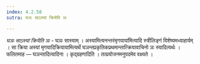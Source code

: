 ```yaml
---
index: 4.2.58
sutra: घञः साऽस्यां क्रियेति ञः

---
```

_घञः साऽस्यां क्रियेति ञः_ - घञः सास्याम् । अस्यामित्यनन्तरंमृगयाया॑मित्यादि स्त्रीलिङ्गं विशेष्यमध्याहार्यम् । सा क्रिया अस्यां मृगयादिक्रियायामित्यर्थे घञन्तप्रकृतिकप्रथमान्तात्क्रियावाचिनो ञः स्यादित्यर्थः । फलितमाह — घञन्तादित्यादिना । कृद्ग्रहणादिति । तत्प्रयोजनमनुपदमेव वक्ष्यते ।